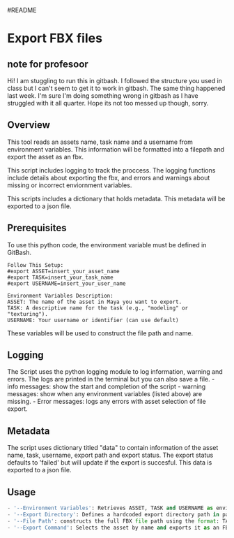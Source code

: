 #README
# Export FBX files

## note for profesoor
Hi! I am stuggling to run this in gitbash. I followed the structure you used in class but I can't seem to get it to work in gitbash. The same thing happened last week. I'm sure I'm doing something wrong in gitbash as I have struggled with it all quarter. Hope its not too messed up though, sorry.

## Overview
This tool reads an assets name, task name  and a username from environment variables. This information will be formatted into a filepath and export the asset as an fbx.

This script includes logging to track the proccess. The logging functions include details about exporting the fbx, and errors and warnings about missing or incorrect enviornment variables.

This scripts includes a dictionary that holds metadata. This metadata will be exported to a json file. 
## Prerequisites
To use this python code, the environment variable must be defined in GitBash.  

    Follow This Setup:  
    #export ASSET=insert_your_asset_name  
    #export TASK=insert_your_task_name  
    #export USERNAME=insert_your_user_name  

    Environment Variables Description:  
    ASSET: The name of the asset in Maya you want to export.  
    TASK: A descriptive name for the task (e.g., "modeling" or "texturing").  
    USERNAME: Your username or identifier (can use default) 

These variables will be used to construct the file path and name.
## Logging
The Script uses the python logging module to log information, warning and errors. The logs are printed in the terminal but you can also save a file. 
    - info messages: show the start and completion of the script
    - warning messages: show when any environment variables (listed above) are missing. 
    - Error messages: logs any errors with asset selection of file export.
## Metadata
The script uses  dictionary titled "data" to contain information of the asset name, task, username, export path and export status. The export status defaults to 'failed' but will update if the export is succesful. This data is exported to a json file.
## Usage
```python
- '--Environment Variables': Retrieves ASSET, TASK and USERNAME as environment variable
- '--Export Directory': Defines a hardcoded export directory path in pathExportDirectory
- '--File Path': constructs the full FBX file path using the format: TASK_USERNAME_ASSET.fbx
- '--Export Command': Selects the asset by name and exports it as an FBX file with the constructed path.

```